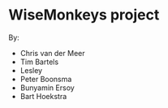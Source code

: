 # WiseMonkeys project

By:
*  	Chris van der Meer
*	Tim Bartels
* 	Lesley 
* 	Peter Boonsma
*	Bunyamin Ersoy
*	Bart Hoekstra